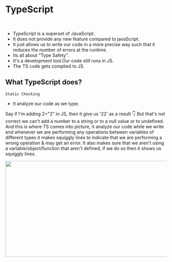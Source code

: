 # TypeScript

<br>

- TypeScript is a superset of JavaScript.
- It does not provide any new feature compared to javaScript.
- It just allows us to write our code in a more precise way such that it reduces the number of errors at the runtime.
- Its all about "Type Safety".
- It's a development tool.Our code still runs in JS.
- The TS code gets complied to JS.

## What TypeScript does?
 ``` Static Checking ```
- It analyze our code as we type.

Say if I'm adding 2+"2" in JS, then it give us '22' as a result 👇
But that's not correct we can't add a number to a string or to a null value or to undefined. And this is where TS comes into picture, it analyze our code while we write and whenever we are performing any operations between variables of different types it makes squiggly lines to indicate that we are performing a wrong operation & may get an error.
It also makes sure that we aren't using a variable/object/function that aren't defined, if we do so then it shows us squiggly lines.

<img src ="https://user-images.githubusercontent.com/75883328/231961685-78a83567-a98c-4f72-b1ac-cd47813c40c1.png" height=300px width = 800px />


